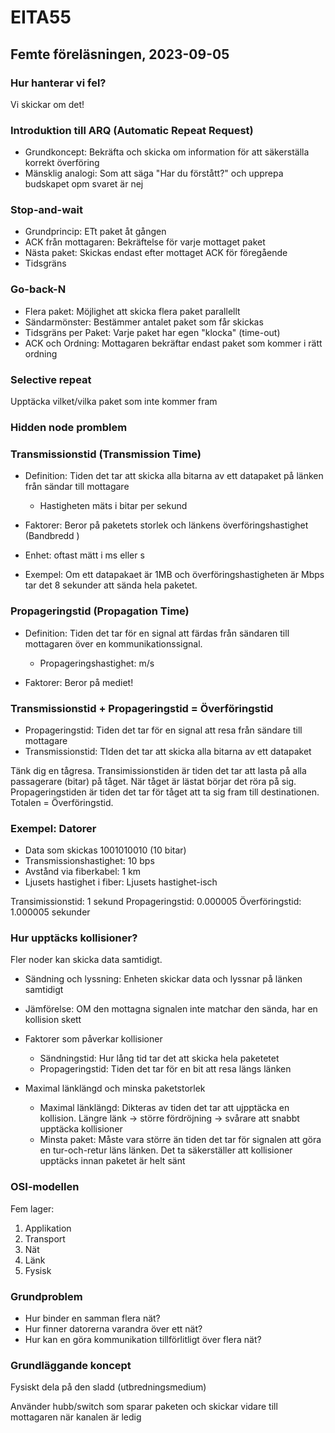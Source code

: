 # EITA55

## Femte föreläsningen, 2023-09-05

### Hur hanterar vi fel?

Vi skickar om det!

### Introduktion till ARQ (Automatic Repeat Request)

- Grundkoncept: Bekräfta och skicka om information för att säkerställa korrekt överföring
- Mänsklig analogi: Som att säga "Har du förstått?" och upprepa budskapet opm svaret är nej

### Stop-and-wait

- Grundprincip: ETt paket åt gången
- ACK från mottagaren: Bekräftelse för varje mottaget paket
- Nästa paket: Skickas endast efter mottaget ACK för föregående
- Tidsgräns

### Go-back-N

- Flera paket: Möjlighet att skicka flera paket parallellt
- Sändarmönster: Bestämmer antalet paket som får skickas
- Tidsgräns per Paket: Varje paket har egen "klocka" (time-out)
- ACK och Ordning: Mottagaren bekräftar endast paket som kommer i rätt ordning

### Selective repeat

Upptäcka vilket/vilka paket som inte kommer fram

### Hidden node promblem

### Transmissionstid (Transmission Time)

- Definition: Tiden det tar att skicka alla bitarna av ett datapaket på länken från sändar till mottagare

  - Hastigheten mäts i bitar per sekund

- Faktorer: Beror på paketets storlek och länkens överföringshastighet (Bandbredd
  )

- Enhet: oftast mätt i ms eller s

- Exempel: Om ett datapakaet är 1MB och överföringshastigheten är Mbps tar det 8 sekunder att sända hela paketet.

### Propageringstid (Propagation Time)

- Definition: Tiden det tar för en signal att färdas från sändaren till mottagaren över en kommunikationssignal.

  - Propageringshastighet: m/s

- Faktorer: Beror på mediet!

### Transmissionstid + Propageringstid = Överföringstid

- Propageringstid: Tiden det tar för en signal att resa från sändare till mottagare
- Transmissionstid: TIden det tar att skicka alla bitarna av ett datapaket

Tänk dig en tågresa. Transimissionstiden är tiden det tar att lasta på alla passagerare (bitar) på tåget. När tåget är lästat börjar det röra på sig. Propageringstiden är tiden det tar för tåget att ta sig fram till destinationen. Totalen = Överföringstid.

### Exempel: Datorer

- Data som skickas 1001010010 (10 bitar)
- Transmissionshastighet: 10 bps
- Avstånd via fiberkabel: 1 km
- Ljusets hastighet i fiber: Ljusets hastighet-isch

Transimissionstid: 1 sekund
Propageringstid: 0.000005
Överföringstid: 1.000005 sekunder

### Hur upptäcks kollisioner?

Fler noder kan skicka data samtidigt.

- Sändning och lyssning: Enheten skickar data och lyssnar på länken samtidigt
- Jämförelse: OM den mottagna signalen inte matchar den sända, har en kollision skett

- Faktorer som påverkar kollisioner

  - Sändningstid: Hur lång tid tar det att skicka hela paketetet
  - Propageringstid: Tiden det tar för en bit att resa längs länken

- Maximal länklängd och minska paketstorlek
  - Maximal länklängd: Dikteras av tiden det tar att ujpptäcka en kollision. Längre länk -> större fördröjning -> svårare att snabbt upptäcka kollisioner
  - Minsta paket: Måste vara större än tiden det tar för signalen att göra en tur-och-retur läns länken. Det ta säkerställer att kollisioner upptäcks innan paketet är helt sänt

### OSI-modellen

Fem lager:

1. Applikation
2. Transport
3. Nät
4. Länk
5. Fysisk

### Grundproblem

- Hur binder en samman flera nät?
- Hur finner datorerna varandra över ett nät?
- Hur kan en göra kommunikation tillförlitligt över flera nät?

### Grundläggande koncept

Fysiskt dela på den sladd (utbredningsmedium)

Använder hubb/switch som sparar paketen och skickar vidare till mottagaren när kanalen är ledig
